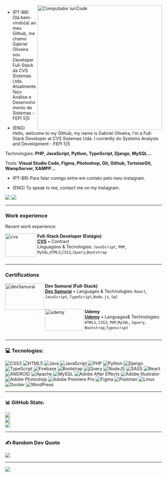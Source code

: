 <img src="https://raw.githubusercontent.com/MicaelliMedeiros/micaellimedeiros/master/image/computer-illustration.png" min-width="400px" max-width="400px" width="400px" align="right" alt="Computador iuriCode">

<p align="left"> 
  
  - (PT-BR)
Olá bem-vindo(a) ao meu Github, me chamo Gabriel Oliveira sou Developer Full-Stack da CVS Sistemas Ltda.
Atualmente faço Análise e Desenvolvimento de Sistemas - FEPI 5|5
  
  - (ENG)
Hello, welcome to my Github, my name is Gabriel Oliveira, I'm a Full-Stack Developer at CVS Sistemas Ltda.
I currently do Systems Analysis and Development - FEPI 5|5
</p>

<p align="left">
  Technologies: <strong>PHP, JavaScript, Python, TypeScript, Django, MySQL...</strong>
</p>

<p align="left">
  Tools: <strong>Visual Studio Code, Figma, Photoshop, Git, Github, TortoiseGit, WampServer, XAMPP...</strong>
</p>

<p align="left">
  
  - (PT-BR) Para falar comigo entre em contato pelo meu instagram.
    
  - (ENG) To speak to me, contact me on my Instagram.
</p>

<p align="left">
  <a href="https://www.linkedin.com/in/gabriel-oliveira-106906219/" alt="Linkedin">
  <img src="https://img.shields.io/badge/-Linkedin-0e76a8?style=flat-square&logo=Linkedin&logoColor=white&link=https://www.linkedin.com/in/gabrieloli-/" /></a>

  <a href="https://www.instagram.com/gabrieloli._/" alt="Instagram">
  <img src="https://img.shields.io/badge/-Instagram-DF0174?style=flat-square&labelColor=DF0174&logo=instagram&logoColor=white&link=https://www.instagram.com/gabrielnas._/"/></a>
</p>  

<hr>

### Work experience
Recent work experience:

[<img align="left" height="75px" width="100px" alt="cvs" src="https://www.mentorar.com.br/wp-content/uploads/2016/07/logo_cliente2.png"/>](https://cvssistemas.com.br/)

**Full-Stack Developer (Estágio)** \
[**CVS**](https://cvssistemas.com.br/) • Contract \
Linguagens & Tecnologias: `JavaScript`, `PHP`, `MySQL`,`HTML5`,`CSS3`,`Jquery`,`Bootstrap`\
<br/>

<hr>

### Certifications

[<img align="left" height="85px" width="125px" alt="devSamurai" src="https://class.devsamurai.com.br/assets/logo-ef6ee22864637a2fe661fd192e85c66c9dba6229e0dc6bf238882155fad5c168.svg"/>](https://class.devsamurai.com.br/)

**Dev Samurai (Full-Stack)** \
[**Dev Samurai**](https://class.devsamurai.com.br/) •
Languages ​​& Technologies: `React`, `JavaScript`, `TypeScript`,`Node.js`, `Sql`\
<br/>

[<img align="left" height="70px" width="125px" alt="udemy" src="https://logos-world.net/wp-content/uploads/2021/11/Udemy-Emblem.png"/>](https://www.udemy.com/)

**Udemy** \
[**Udemy**](https://www.udemy.com/) • 
Languages ​​& Technologies: `HTML5`, `CSS3`, `PHP`,`MySQL`, `Jquery`, `Bootstrap`,`Typescript`\
<br/>

<hr>

### 💻 Tecnologias:
![CSS3](https://img.shields.io/badge/css3-%231572B6.svg?style=for-the-badge&logo=css3&logoColor=white) ![HTML5](https://img.shields.io/badge/html5-%23E34F26.svg?style=for-the-badge&logo=html5&logoColor=white) ![Java](https://img.shields.io/badge/java-%23ED8B00.svg?style=for-the-badge&logo=java&logoColor=white) ![JavaScript](https://img.shields.io/badge/javascript-%23323330.svg?style=for-the-badge&logo=javascript&logoColor=%23F7DF1E) ![PHP](https://img.shields.io/badge/php-%23777BB4.svg?style=for-the-badge&logo=php&logoColor=white) ![Python](https://img.shields.io/badge/python-3670A0?style=for-the-badge&logo=python&logoColor=ffdd54) ![Django](https://img.shields.io/badge/django-6DA55F?style=for-the-badge&logo=django&logoColor=white) ![TypeScript](https://img.shields.io/badge/typescript-%23007ACC.svg?style=for-the-badge&logo=typescript&logoColor=white) ![Firebase](https://img.shields.io/badge/firebase-%23039BE5.svg?style=for-the-badge&logo=firebase) ![Bootstrap](https://img.shields.io/badge/bootstrap-%23563D7C.svg?style=for-the-badge&logo=bootstrap&logoColor=white) ![jQuery](https://img.shields.io/badge/jquery-%230769AD.svg?style=for-the-badge&logo=jquery&logoColor=white) ![NodeJS](https://img.shields.io/badge/node.js-6DA55F?style=for-the-badge&logo=node.js&logoColor=white) ![SASS](https://img.shields.io/badge/SASS-hotpink.svg?style=for-the-badge&logo=SASS&logoColor=white) ![React](https://img.shields.io/badge/react-%2320232a.svg?style=for-the-badge&logo=react&logoColor=%2361DAFB) ![ANDROID](https://img.shields.io/badge/android-%2320232a.svg?style=for-the-badge&logo=android&logoColor=%a4c639) ![Apache](https://img.shields.io/badge/apache-%23D42029.svg?style=for-the-badge&logo=apache&logoColor=white) ![MySQL](https://img.shields.io/badge/mysql-%2300f.svg?style=for-the-badge&logo=mysql&logoColor=white) ![Adobe After Effects](https://img.shields.io/badge/Adobe%20After%20Effects-9999FF.svg?style=for-the-badge&logo=Adobe%20After%20Effects&logoColor=white) ![Adobe Illustrator](https://img.shields.io/badge/adobeillustrator-%23FF9A00.svg?style=for-the-badge&logo=adobeillustrator&logoColor=white) ![Adobe Photoshop](https://img.shields.io/badge/adobephotoshop-%2331A8FF.svg?style=for-the-badge&logo=adobephotoshop&logoColor=white) ![Adobe Premiere Pro](https://img.shields.io/badge/Adobe%20Premiere%20Pro-9999FF.svg?style=for-the-badge&logo=Adobe%20Premiere%20Pro&logoColor=white) 	![Figma](https://img.shields.io/badge/figma-%23F24E1E.svg?style=for-the-badge&logo=figma&logoColor=white) ![Postman](https://img.shields.io/badge/Postman-FF6C37?style=for-the-badge&logo=postman&logoColor=white) ![Linux](https://img.shields.io/badge/linux-%23E34F26.svg?style=for-the-badge&logo=linux&logoColor=white) ![Docker](https://img.shields.io/badge/docker-%2331A8FF.svg?style=for-the-badge&logo=docker&logoColor=white) ![WordPress](https://img.shields.io/badge/wordpress-%2331A8FF.svg?style=for-the-badge&logo=wordpress&logoColor=white)

<hr>

### 📊 GitHub Stats:
![](https://github-readme-stats.vercel.app/api?username=aieff&theme=dark&hide_border=false&include_all_commits=true&count_private=true)<br/>
![](https://github-readme-streak-stats.herokuapp.com/?user=aieff&theme=dark&hide_border=false)<br/>
![](https://github-readme-stats.vercel.app/api/top-langs/?username=aieff&theme=dark&hide_border=false&include_all_commits=true&count_private=true&layout=compact)

<hr>

### ✍️ Random Dev Quote
![](https://quotes-github-readme.vercel.app/api?type=horizontal&theme=radical)

---
[![](https://visitcount.itsvg.in/api?id=aieff&icon=0&color=0)](https://visitcount.itsvg.in)
